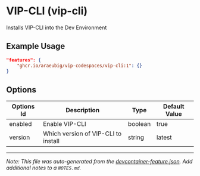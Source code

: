 
# VIP-CLI (vip-cli)

Installs VIP-CLI into the Dev Environment

## Example Usage

```json
"features": {
    "ghcr.io/araeubig/vip-codespaces/vip-cli:1": {}
}
```

## Options

| Options Id | Description | Type | Default Value |
|-----|-----|-----|-----|
| enabled | Enable VIP-CLI | boolean | true |
| version | Which version of VIP-CLI to install | string | latest |



---

_Note: This file was auto-generated from the [devcontainer-feature.json](https://github.com/araeubig/vip-codespaces/blob/main/features/src/vip-cli/devcontainer-feature.json).  Add additional notes to a `NOTES.md`._
